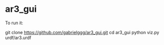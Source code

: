 # ar3_gui
To run it:

git clone https://github.com/gabrielggg/ar3_gui.git
cd ar3_gui
python viz.py urdf/ar3.urdf
